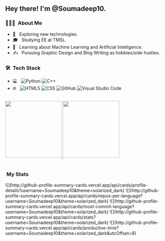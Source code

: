 <h2> Hey there! I'm @Soumadeep10.</h2>

<h3> 👨🏻‍💻 &nbsp;About Me </h3>

- 🤔 &nbsp; Exploring new technologies.
- 🎓 &nbsp; Studying EE at TMSL.
- 🌱 &nbsp; Learning about Machine Learning and Artificial Intelligence.
- ✍️ &nbsp; Pursuing Graphic Design and Blog Writing as hobbies/side hustles.

<h3> 🛠 &nbsp;Tech Stack</h3>

- 💻 &nbsp;
  ![Python](https://img.shields.io/badge/-Python-333333?style=flat&logo=python)
  ![C++](https://img.shields.io/badge/-C++-333333?style=flat&logo=C%2B%2B&logoColor=00599C)
- 🌐 &nbsp;
  ![HTML5](https://img.shields.io/badge/-HTML5-333333?style=flat&logo=HTML5)
  ![CSS](https://img.shields.io/badge/-CSS-333333?style=flat&logo=CSS3&logoColor=1572B6)
  ![GitHub](https://img.shields.io/badge/-GitHub-333333?style=flat&logo=github)
  ![Visual Studio Code](https://img.shields.io/badge/-Visual%20Studio%20Code-333333?style=flat&logo=visual-studio-code&logoColor=007ACC)

<br/>

<a href="https://github.com/AVS1508">
  <img height="180em" src="https://github-readme-stats.vercel.app/api?username=Soumadeep10&theme=buefy&show_icons=true" />
  <img height="180em" src="https://github-readme-stats.vercel.app/api/top-langs/?username=Soumadeep10&theme=buefy&layout=compact" />
</a>

<br/>
<br/>
<h3> &nbsp;My Stats </h3>
![](http://github-profile-summary-cards.vercel.app/api/cards/profile-details?username=Soumadeep10&theme=solarized_dark)
![](http://github-profile-summary-cards.vercel.app/api/cards/repos-per-language?username=Soumadeep10&theme=solarized_dark)
![](http://github-profile-summary-cards.vercel.app/api/cards/most-commit-language?username=Soumadeep10&theme=solarized_dark)
![](http://github-profile-summary-cards.vercel.app/api/cards/stats?username=Soumadeep10&theme=solarized_dark)
![](http://github-profile-summary-cards.vercel.app/api/cards/productive-time?username=Soumadeep10&theme=solarized_dark&utcOffset=8)
<br/>
